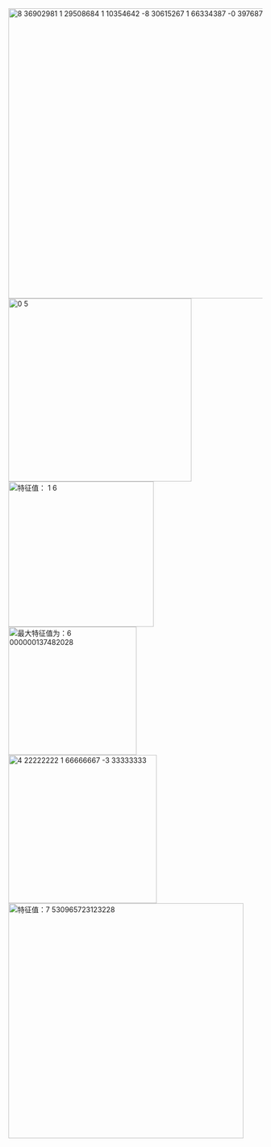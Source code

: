 <img width="575" alt="8 36902981 1 29508684 1 10354642 -8 30615267 1 66334387 -0 39768738" src="https://github.com/hwts3041712310/my-repository/assets/115603382/9fc93b6a-6353-4489-b35a-66d6a656aeac">

<img width="363" alt="0 5" src="https://github.com/hwts3041712310/my-repository/assets/115603382/a5f78683-2160-4529-8c02-04424bdb920a">

<img width="288" alt="特征值： 1  6" src="https://github.com/hwts3041712310/my-repository/assets/115603382/8d12d993-1dbb-47d6-bf8e-ff9230afb795">

<img width="254" alt="最大特征值为：6 000000137482028" src="https://github.com/hwts3041712310/my-repository/assets/115603382/5d44adf9-9337-4cc9-9f79-cc0d5bb2d752">

<img width="294" alt="4 22222222 1 66666667 -3 33333333" src="https://github.com/hwts3041712310/my-repository/assets/115603382/57b31d37-a3ee-4064-836a-4e1ff2720143">

<img width="466" alt="特征值：7 530965723123228" src="https://github.com/hwts3041712310/my-repository/assets/115603382/d917a0ed-2d1a-409b-80a3-22feb0d10618">
